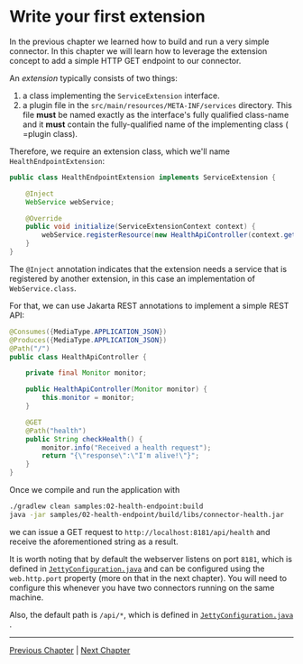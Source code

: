 # Write your first extension

In the previous chapter we learned how to build and run a very simple connector. In this chapter we will learn how to
leverage the extension concept to add a simple HTTP GET endpoint to our connector.

An _extension_ typically consists of two things:

1. a class implementing the `ServiceExtension` interface.
2. a plugin file in the `src/main/resources/META-INF/services` directory. This file **must** be named exactly as the
   interface's fully qualified class-name and it **must** contain the fully-qualified name of the implementing class (
   =plugin class).

Therefore, we require an extension class, which we'll name `HealthEndpointExtension`:

```java
public class HealthEndpointExtension implements ServiceExtension {

    @Inject
    WebService webService;

    @Override
    public void initialize(ServiceExtensionContext context) {
        webService.registerResource(new HealthApiController(context.getMonitor()));
    }
}
```

The `@Inject` annotation indicates that the extension needs a service that is registered by another extension, in 
this case an implementation of `WebService.class`.

For that, we can use Jakarta REST annotations to implement a simple REST API:

```java
@Consumes({MediaType.APPLICATION_JSON})
@Produces({MediaType.APPLICATION_JSON})
@Path("/")
public class HealthApiController {

    private final Monitor monitor;

    public HealthApiController(Monitor monitor) {
        this.monitor = monitor;
    }

    @GET
    @Path("health")
    public String checkHealth() {
        monitor.info("Received a health request");
        return "{\"response\":\"I'm alive!\"}";
    }
}
```

Once we compile and run the application with

```bash
./gradlew clean samples:02-health-endpoint:build
java -jar samples/02-health-endpoint/build/libs/connector-health.jar
```

we can issue a GET request to `http://localhost:8181/api/health` and receive the aforementioned string as a result.

It is worth noting that by default the webserver listens on port `8181`, which is defined
in [`JettyConfiguration.java`](../../extensions/common/http/jetty-core/src/main/java/org/eclipse/edc/web/jetty/JettyConfiguration.java)
and can be configured using the `web.http.port` property (more on that in the next chapter). You will need to configure
this whenever you have two connectors running on the same machine.

Also, the default path is `/api/*`, which is defined
in [`JettyConfiguration.java`](../../extensions/common/http/jetty-core/src/main/java/org/eclipse/edc/web/jetty/JettyConfiguration.java)
.

---

[Previous Chapter](../01-basic-connector/README.md) | [Next Chapter](../03-configuration/README.md)
